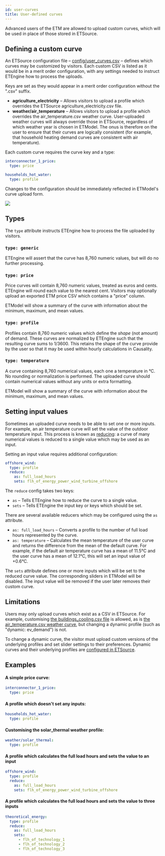 ```yaml
---
id: user-curves
title: User-defined curves
---
```


Advanced users of the ETM are allowed to upload custom curves, which will be used in place of those stored in ETSource.

## Defining a custom curve

An ETSource configuration file – [config/user_curves.csv](https://github.com/quintel/etsource/blob/user-curves/config/user_curves.yml) – defines which curves may be customized by visitors. Each custom CSV is listed as it would be in a merit order configuration, with any settings needed to instruct ETEngine how to process the uploads.

Keys are set as they would appear in a merit order configuration without the ".csv" suffix.

* **agriculture_electricity** – Allows visitors to upload a profile which overrides the ETSource agriculture_electricity.csv file.
* **weather/air_temperature** – Allows visitors to upload a profile which overrides the air_temperature.csv weather curve. User-uploaded weather curves will always override those in ETSource, regardless of which weather year is chosen in ETModel. The onus is therefore on the user to ensure that their curves are logically consistent (for example, that household heating demand curves are consistent with air temperature).

Each custom curve requires the curve key and a type:

```yaml
interconnector_1_price:
  type: price

households_hot_water:
  type: profile
```

Changes to the configuration should be immediately reflected in ETModel's curve upload form.

![](/img/docs/user-curve-upload.png)

## Types

The `type` attribute instructs ETEngine how to process the file uploaded by visitors.

### `type: generic`

ETEngine will assert that the curve has 8,760 numeric values, but will do no further processing.

### `type: price`

Price curves will contain 8,760 numeric values, treated as euros and cents. ETEngine will round each value to the nearest cent. Visitors may optionally upload an exported ETM price CSV which contains a "price" column.

ETModel will show a summary of the curve with information about the minimum, maximum, and mean values.

### `type: profile`

Profiles contain 8,760 numeric values which define the *shape* (not amount) of demand. These curves are normalized by ETEngine such that the resulting curve sums to 1/3600. This retains the shape of the curve provide by the user so that it may be used within hourly calculations in Causality.

### `type: temperature`

A curve containing 8,760 numerical values, each one a temperature in °C. No rounding or normalization is performed. The uploaded curve should contain numerical values without any units or extra formatting.

ETModel will show a summary of the curve with information about the minimum, maximum, and mean values.

## Setting input values

Sometimes an uploaded curve needs to be able to set one or more inputs. For example, an air temperature curve will set the value of the outdoor temperature input. This process is known as [reducing](https://en.wikipedia.org/wiki/Fold_(higher-order_function)): a curve of many numerical values is reduced to a single value which may be used as an input.

Setting an input value requires additional configuration:

```yaml
offshore_wind:
  type: profile
  reduce:
    as: full_load_hours
    sets: flh_of_energy_power_wind_turbine_offshore
```

The `reduce` config takes two keys:

* `as` – Tells ETEngine how to reduce the curve to a single value.
* `sets` – Tells ETEngine the input key or keys which should be set.

There are several available reducers which may be configured using the `as` attribute.

* `as: full_load_hours` – Converts a profile to the number of full load hours represented by the curve.
* `as: temperature` – Calculates the mean temperature of the user curve and returns the difference from the mean of the default curve. For example, if the default air temperature curve has a mean of 11.5°C and the user curve has a mean of 12.1°C, this will set an input value of +0.6°C.

The `sets` attribute defines one or more inputs which will be set to the reduced curve value. The corresponding sliders in ETModel will be disabled. The input value will be removed if the user later removes their custom curve.

## Limitations

Users may only upload curves which exist as a CSV in ETSource. For example, customising [the buildings_cooling.csv file](https://github.com/quintel/etsource/blob/master/datasets/nl/curves/buildings_cooling.csv) is allowed, as is [the air_temperature.csv weather curve](https://github.com/quintel/etsource/blob/master/datasets/nl/curves/weather/default/air_temperature.csv), but changing a dynamic profile (such as "dynamic: ev_demand") is not.

To change a dynamic curve, the visitor must upload custom versions of the underlying profiles and set slider settings to their preferences. Dynamic curves and their underlying profiles are [configured in ETSource](https://github.com/quintel/etsource/blob/master/config/dynamic_curves.yml).

## Examples

#### A simple price curve:

```yaml
interconnector_1_price:
  type: price
```

#### A profile which doesn't set any inputs:

```yaml
households_hot_water:
  type: profile
```

#### Customising the solar_thermal weather profile:

```yaml
weather/solar_thermal:
  type: profile
```

#### A profile which calculates the full load hours and sets the value to an input

```yaml
offshore_wind:
  type: profile
  reduce:
    as: full_load_hours
    sets: flh_of_energy_power_wind_turbine_offshore
```

#### A profile which calculates the full load hours and sets the value to three inputs

```yaml
theoretical_energy:
  type: profile
  reduce:
    as: full_load_hours
    sets:
      - flh_of_technology_1
      - flh_of_technology_2
      - flh_of_technology_3
```
